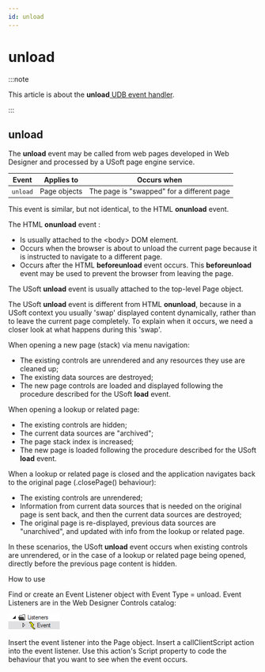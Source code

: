 ```yaml
---
id: unload
---
```


# unload




:::note

This article is about the **unload**[ UDB event handler](/docs/Web_and_app_UIs/UDB_Events).

:::

## **unload**

The **unload** event may be called from web pages developed in Web Designer and processed by a USoft page engine service.

|**Event**|**Applies to**|**Occurs when**|
|--------|--------|--------|
|`unload`|Page objects|The page is "swapped" for a different page|



This event is similar, but not identical, to the HTML **onunload** event.

The HTML **onunload** event :

- Is usually attached to the \<body> DOM element.
- Occurs when the browser is about to unload the current page because it is instructed to navigate to a different page.
- Occurs after the HTML **beforeunload** event occurs. This **beforeunload** event may be used to prevent the browser from leaving the page.

The USoft **unload** event is usually attached to the top-level Page object.

The USoft **unload** event is different from HTML **onunload**, because in a USoft context you usually 'swap' displayed content dynamically, rather than to leave the current page completely. To explain when it occurs, we need a closer look at what happens during this 'swap'.

When opening a new page (stack) via menu navigation:

- The existing controls are unrendered and any resources they use are cleaned up;
- The existing data sources are destroyed;
- The new page controls are loaded and displayed following the procedure described for the USoft **load** event.

When opening a lookup or related page:

- The existing controls are hidden;
- The current data sources are "archived";
- The page stack index is increased;
- The new page is loaded following the procedure described for the USoft **load** event.

When a lookup or related page is closed and the application navigates back to the original page (.closePage() behaviour):

- The existing controls are unrendered;
- Information from current data sources that is needed on the original page is sent back, and then the current data sources are destroyed;
- The original page is re-displayed, previous data sources are "unarchived", and updated with info from the lookup or related page.

In these scenarios, the USoft **unload** event occurs when existing controls are unrendered, or in the case of a lookup or related page being opened, directly before the previous page content is hidden.

How to use

Find or create an Event Listener object with Event Type = unload. Event Listeners are in the Web Designer Controls catalog:

![](./assets/ff8672be-ff07-426e-ba7e-0ecf37444b63.png)

Insert the event listener into the Page object. Insert a callClientScript action into the event listener. Use this action's Script property to code the behaviour that you want to see when the event occurs.